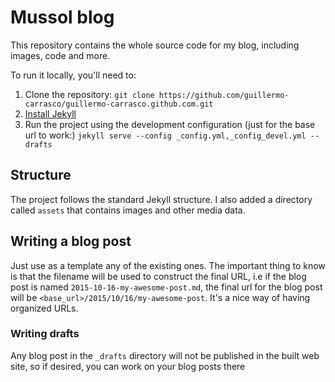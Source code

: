 # Mussol blog
This repository contains the whole source code for my blog, including images,
code and more.

To run it locally, you'll need to:

1. Clone the repository: `git clone https://github.com/guillermo-carrasco/guillermo-carrasco.github.com.git`
2. [Install Jekyll][install-jekyll]
3. Run the project using the development configuration (just for the base url to work:)
`jekyll serve --config _config.yml,_config_devel.yml --drafts`

## Structure
The project follows the standard Jekyll structure. I also added a directory called
`assets` that contains images and other media data.

## Writing a blog post
Just use as a template any of the existing ones. The important thing to know is
that the filename will be used to construct the final URL, i.e if the blog post is
named `2015-10-16-my-awesome-post.md`, the final url for the blog post will be
`<base_url>/2015/10/16/my-awesome-post`. It's a nice way of having organized URLs.

### Writing drafts
Any blog post in the `_drafts` directory will not be published in the built web site,
so if desired, you can work on your blog posts there

[install-jekyll]: https://help.github.com/articles/using-jekyll-with-pages/
